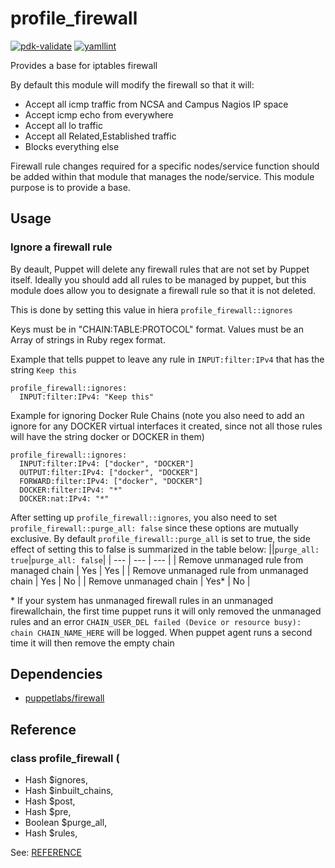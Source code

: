 # profile_firewall

[![pdk-validate](https://github.com/ncsa/puppet-profile_firewall/actions/workflows/pdk-validate.yml/badge.svg)](https://github.com/ncsa/puppet-profile_firewall/actions/workflows/pdk-validate.yml) [![yamllint](https://github.com/ncsa/puppet-profile_firewall/actions/workflows/yamllint.yml/badge.svg)](https://github.com/ncsa/puppet-profile_firewall/actions/workflows/yamllint.yml)

Provides a base for iptables firewall

By default this module will modify the firewall so that it will:
- Accept all icmp traffic from NCSA and Campus Nagios IP space
- Accept icmp echo from everywhere
- Accept all lo traffic
- Accept all Related,Established traffic
- Blocks everything else

Firewall rule changes required for a specific nodes/service function should be added within that module that manages the node/service. This module purpose is to provide a base.

## Usage

### Ignore a firewall rule

By deault, Puppet will delete any firewall rules that are not set by Puppet itself. Ideally you should add all rules to be managed by puppet, but this module does allow you to designate a firewall rule so that it is not deleted.

This is done by setting this value in hiera `profile_firewall::ignores`

Keys must be in "CHAIN:TABLE:PROTOCOL" format. Values must be an Array of strings in Ruby regex format.

Example that tells puppet to leave any rule in `INPUT:filter:IPv4` that has the string `Keep this`
```
profile_firewall::ignores:
  INPUT:filter:IPv4: "Keep this"
```

Example for ignoring Docker Rule Chains (note you also need to add an ignore for any DOCKER virtual interfaces it created, since not all those rules will have the string docker or DOCKER in them)
```
profile_firewall::ignores:
  INPUT:filter:IPv4: ["docker", "DOCKER"]
  OUTPUT:filter:IPv4: ["docker", "DOCKER"]
  FORWARD:filter:IPv4: ["docker", "DOCKER"]
  DOCKER:filter:IPv4: "*"
  DOCKER:nat:IPv4: "*"
```

After setting up `profile_firewall::ignores`, you also need to set `profile_firewall::purge_all: false` since these options are mutually exclusive.
By default `profile_firewall::purge_all` is set to true, the side effect of setting this to false is summarized in the table below:
||`purge_all: true`|`purge_all: false`|
| --- | --- | --- |
| Remove unmanaged rule from managed chain | Yes | Yes |
| Remove unmanaged rule from unmanaged chain | Yes | No |
| Remove unmanaged chain | Yes\* | No |

\* If your system has unmanaged firewall rules in an unmanaged firewallchain, the first time puppet runs it will only removed the unmanaged rules and an error `CHAIN_USER_DEL failed (Device or resource busy): chain CHAIN_NAME_HERE` will be logged. When puppet agent runs a second time it will then remove the empty chain

## Dependencies

- [puppetlabs/firewall](https://forge.puppet.com/modules/puppetlabs/firewall)

## Reference

### class profile_firewall (
-  Hash $ignores,
-  Hash $inbuilt_chains,
-  Hash $post,
-  Hash $pre,
-  Boolean $purge_all,
-  Hash $rules,

See: [REFERENCE](REFERENCE.md)

